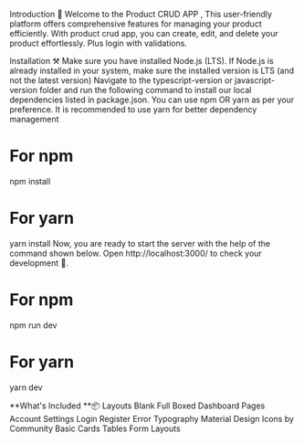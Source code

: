 Introduction 🚀
Welcome to the Product CRUD APP , This user-friendly platform offers comprehensive features for managing your product efficiently. With product crud app, you can create, edit, and delete your product effortlessly. Plus login with validations.

Installation ⚒️
Make sure you have installed Node.js (LTS). If Node.js is already installed in your system, make sure the installed version is LTS (and not the latest version)
Navigate to the typescript-version or javascript-version folder and run the following command to install our local dependencies listed in package.json. You can use npm OR yarn as per your preference.
It is recommended to use yarn for better dependency management

# For npm
npm install 

# For yarn
yarn install
Now, you are ready to start the server with the help of the command shown below. Open http://localhost:3000/ to check your development 🚀.
# For npm
npm run dev

# For yarn
yarn dev

**What's Included **📦
Layouts
Blank
Full
Boxed
Dashboard
Pages
Account Settings
Login
Register
Error
Typography
Material Design Icons by Community
Basic Cards
Tables
Form Layouts
